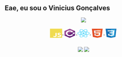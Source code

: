 ## Eae, eu sou o Vinicius Gonçalves
<div align="center">
  <a href="https://github.com/vinige">
  <img height="180em" src="https://github-readme-stats.vercel.app/api?username=vinige&show_icons=true&include_all_commits=true&count_private=true"/>
  <!-- <img height="180em" src="https://github-readme-stats.vercel.app/api/top-langs/?username=vinige&layout=compact&langs_count=7"/> -->
</div>
<div style="display: inline_block" align="center"><br>
  <img align="center" alt="vg-js" height="30" width="40" src="https://raw.githubusercontent.com/devicons/devicon/master/icons/javascript/javascript-plain.svg">
    <img align="center" alt="vg-csharp" height="30" width="40" src="https://raw.githubusercontent.com/devicons/devicon/master/icons/csharp/csharp-original.svg">
  <img align="center" alt="vg-react" height="30" width="40" src="https://raw.githubusercontent.com/devicons/devicon/master/icons/react/react-original.svg">
  <img align="center" alt="vg-html" height="30" width="40" src="https://raw.githubusercontent.com/devicons/devicon/master/icons/html5/html5-original.svg">
  <img align="center" alt="vg-css" height="30" width="40" src="https://raw.githubusercontent.com/devicons/devicon/master/icons/css3/css3-original.svg">
</div>
  
  ##
 
<div align="center"> 
  <!--<a href="https://instagram.com/viniige" target="_blank"><img src="https://img.shields.io/badge/-Instagram-%23E4405F?style=for-the-badge&logo=instagram&logoColor=white" target="_blank"></a>
  <a href="https://discord.gg/wagxzStdcR" target="_blank"><img src="https://img.shields.io/badge/Discord-7289DA?style=for-the-badge&logo=discord&logoColor=white" target="_blank"></a>  -->
  <a href = "mailto:viniciusgevangelista@gmail.com"><img src="https://img.shields.io/badge/-Gmail-%23333?style=for-the-badge&logo=gmail&logoColor=white" target="_blank"></a>
  <a href="https://www.linkedin.com/in/viniciusgevangelista" target="_blank"><img src="https://img.shields.io/badge/-LinkedIn-%230077B5?style=for-the-badge&logo=linkedin&logoColor=white" target="_blank"></a> 
</div>
